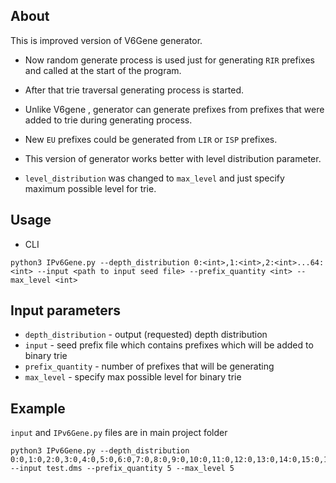 ## About
This is improved version of V6Gene generator. 
* Now random generate process is used just for generating `RIR` prefixes and 
called at the start  of the program. 

* After that trie traversal generating process is started. 
 
* Unlike V6gene , generator can generate prefixes from prefixes that were added to trie during generating process. 

* New `EU` prefixes could be generated from `LIR` or `ISP` prefixes.

* This version of generator works better with level distribution parameter.

* `level_distribution` was changed to `max_level` and just specify maximum possible level for trie.

## Usage 
* CLI
```
python3 IPv6Gene.py --depth_distribution 0:<int>,1:<int>,2:<int>...64:<int> --input <path to input seed file> --prefix_quantity <int> --max_level <int>
```


## Input parameters
- `depth_distribution` - output (requested) depth distribution
- `input` - seed prefix file which contains prefixes which will be added to binary trie
- `prefix_quantity` - number of prefixes that will be generating 
- `max_level` - specify max possible level for binary trie


## Example
`input` and `IPv6Gene.py` files are in main project folder
```
python3 IPv6Gene.py --depth_distribution 0:0,1:0,2:0,3:0,4:0,5:0,6:0,7:0,8:0,9:0,10:0,11:0,12:0,13:0,14:0,15:0,16:0,17:0,18:0,19:0,20:1,21:0,22:0,23:0,24:0,25:0,26:0,27:0,28:0,29:0,30:0,31:0,32:1,33:0,34:0,35:0,36:0,37:0,38:0,39:0,40:0,41:0,42:0,43:0,44:0,45:1,46:0,47:0,48:0,49:0,50:0,51:0,52:0,53:0,54:0,55:0,56:0,57:0,58:1,59:0,60:0,61:0,62:0,63:0,64:1 --input test.dms --prefix_quantity 5 --max_level 5

```